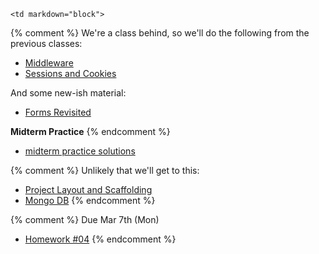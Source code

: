 	<td markdown="block">

{% comment %}
We're a class behind, so we'll do the following from the previous classes: 

* [Middleware](slides/09/middleware.html)
* [Sessions and Cookies](slides/10/sessions.html)

And some new-ish material:

* [Forms Revisited](slides/11/forms-revisited.html)

__Midterm Practice__
{% endcomment %}

* [midterm practice solutions](resources/handouts/midterm/midterm-review.zip)

{% comment %}
Unlikely that we'll get to this:

* [Project Layout and Scaffolding](slides/11/scaffolding.html)
* [Mongo DB](slides/14/mongo.html)
{% endcomment %}

</td>
	<td markdown="block">


</td>
	<td markdown="block">

{% comment %}
Due Mar 7th (Mon)

* [Homework #04](homework/04.html)
{% endcomment %}
</td>
